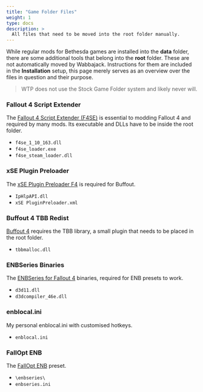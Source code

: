 ```yaml
---
title: "Game Folder Files"
weight: 1
type: docs
description: >
  All files that need to be moved into the root folder manually.
---
```


While regular mods for Bethesda games are installed into the **data** folder, there are some additional tools that belong into the **root** folder. These are not automatically moved by Wabbajack. Instructions for them are included in the **Installation** setup, this page merely serves as an overview over the files in question and their purpose.

> WTP does not use the Stock Game Folder system and likely never will.

### Fallout 4 Script Extender

The [Fallout 4 Script Extender (F4SE)](http://f4se.silverlock.org/) is essential to modding Fallout 4 and required by many mods. Its executable and DLLs have to be inside the root folder.

- `f4se_1_10_163.dll`
- `f4se_loader.exe`
- `f4se_steam_loader.dll`

### xSE Plugin Preloader

The [xSE Plugin Preloader F4](https://www.nexusmods.com/fallout4/mods/33946) is required for Buffout.

- `IpHlpAPI.dll`
- `xSE PluginPreloader.xml`

### Buffout 4 TBB Redist

[Buffout 4](https://www.nexusmods.com/fallout4/mods/47359) requires the TBB library, a small plugin that needs to be placed in the root folder.

- `tbbmalloc.dll`

### ENBSeries Binaries

The [ENBSeries for Fallout 4](http://enbdev.com/download_mod_fallout4.htm) binaries, required for ENB presets to work.

- `d3d11.dll`
- `d3dcompiler_46e.dll`

### enblocal.ini

My personal enblocal.ini with customised hotkeys.

- `enblocal.ini`

### FallOpt ENB

The [FallOpt ENB](https://www.nexusmods.com/fallout4/mods/55662) preset.

- `\enbseries\`
- `enbseries.ini`